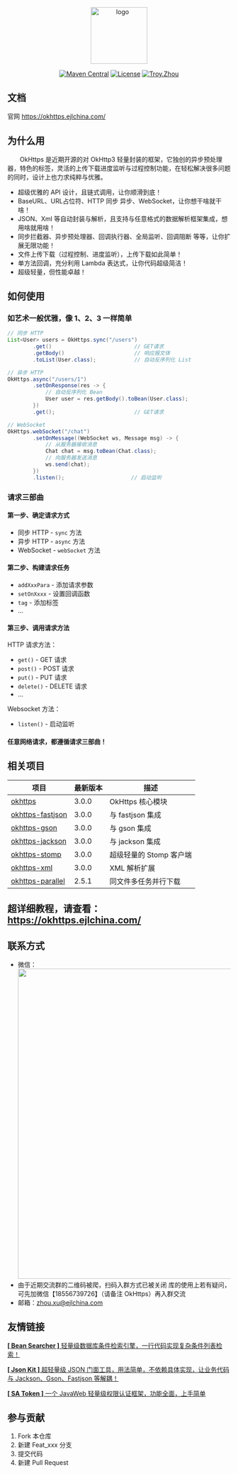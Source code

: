 <p align="center">
  <a href="http://okhttps.ejlchina.com/" target="_blank">
    <img width="128" src="https://images.gitee.com/uploads/images/2020/0511/091408_c26f1306_1393412.png" alt="logo">
  </a>
</p>
<p align="center">
    <a href="https://maven-badges.herokuapp.com/maven-central/com.ejlchina/okhttps/"><img src="https://maven-badges.herokuapp.com/maven-central/com.ejlchina/okhttps/badge.svg" alt="Maven Central"></a>
    <a href="https://gitee.com/ejlchina-zhxu/okhttps/blob/master/LICENSE"><img src="https://img.shields.io/hexpm/l/plug.svg" alt="License"></a>
    <a href="https://github.com/ejlchina"><img src="https://img.shields.io/badge/%E4%BD%9C%E8%80%85-ejlchina-orange.svg" alt="Troy.Zhou"></a>
</p>

## 文档

官网 https://okhttps.ejlchina.com/

## 为什么用

　　OkHttps 是近期开源的对 OkHttp3 轻量封装的框架，它独创的异步预处理器，特色的标签，灵活的上传下载进度监听与过程控制功能，在轻松解决很多问题的同时，设计上也力求纯粹与优雅。

* 超级优雅的 API 设计，且链式调用，让你顺滑到底！
* BaseURL、URL占位符、HTTP 同步 异步、WebSocket，让你想干啥就干啥！ 
* JSON、Xml 等自动封装与解析，且支持与任意格式的数据解析框架集成，想用啥就用啥！
* 同步拦截器、异步预处理器、回调执行器、全局监听、回调阻断 等等，让你扩展无限功能！
* 文件上传下载（过程控制、进度监听），上传下载如此简单！
* 单方法回调，充分利用 Lambda 表达式，让你代码超级简洁！
* 超级轻量，但性能卓越！

## 如何使用

### 如艺术一般优雅，像 1、2、3 一样简单

```java
// 同步 HTTP
List<User> users = OkHttps.sync("/users") 
        .get()                          // GET请求
        .getBody()                      // 响应报文体
        .toList(User.class);            // 自动反序列化 List 

// 异步 HTTP
OkHttps.async("/users/1")
        .setOnResponse(res -> {
            // 自动反序列化 Bean 
            User user = res.getBody().toBean(User.class);
        })
        .get();                         // GET请求

// WebSocket
OkHttps.webSocket("/chat") 
        .setOnMessage((WebSocket ws, Message msg) -> {
            // 从服务器接收消息
            Chat chat = msg.toBean(Chat.class);
            // 向服务器发送消息
            ws.send(chat); 
        })
        .listen();                     // 启动监听
```

### 请求三部曲

#### 第一步、确定请求方式
    
* 同步 HTTP - `sync` 方法
* 异步 HTTP - `async` 方法
* WebSocket - `webSocket` 方法

#### 第二步、构建请求任务

* `addXxxPara` - 添加请求参数
* `setOnXxxx` - 设置回调函数
* `tag` - 添加标签
* ...

#### 第三步、调用请求方法

HTTP 请求方法：

* `get()` - GET 请求
* `post()` - POST 请求
* `put()` - PUT 请求
* `delete()` - DELETE 请求
* ...

Websocket 方法：

* `listen()` - 启动监听

#### 任意网络请求，都遵循请求三部曲！

## 相关项目

项目 | 最新版本 | 描述
-|-|-
[okhttps](https://gitee.com/ejlchina-zhxu/okhttps/tree/dev/okhttps) | 3.0.0 | OkHttps 核心模块
[okhttps-fastjson](https://gitee.com/ejlchina-zhxu/okhttps/tree/dev/okhttps-fastjson) | 3.0.0 | 与 fastjson 集成
[okhttps-gson](https://gitee.com/ejlchina-zhxu/okhttps/tree/dev/okhttps-gson) | 3.0.0 | 与 gson 集成
[okhttps-jackson](https://gitee.com/ejlchina-zhxu/okhttps/tree/dev/okhttps-jackson) | 3.0.0 | 与 jackson 集成
[okhttps-stomp](https://gitee.com/ejlchina-zhxu/okhttps/tree/dev/okhttps-stomp) | 3.0.0 | 超级轻量的 Stomp 客户端
[okhttps-xml](https://gitee.com/ejlchina-zhxu/okhttps/tree/dev/okhttps-xml) | 3.0.0 | XML 解析扩展
[okhttps-parallel](https://gitee.com/ejlchina-zhxu/okhttps-parallel) | 2.5.1 | 同文件多任务并行下载

## 超详细教程，请查看：https://okhttps.ejlchina.com/

## 联系方式

* 微信：<img src="https://images.gitee.com/uploads/images/2020/0718/142637_87d27a5c_1393412.png" width="700px">
* 由于近期交流群的二维码被爬，扫码入群方式已被关闭
库的使用上若有疑问，可先加微信【18556739726】（请备注 OkHttps）再入群交流
* 邮箱：zhou.xu@ejlchina.com

## 友情链接

[**[ Bean Searcher ]** 轻量级数据库条件检索引擎，一行代码实现复杂条件列表检索！](https://gitee.com/ejlchina-zhxu/bean-searcher)

[**[ Json Kit ]** 超轻量级 JSON 门面工具，用法简单，不依赖具体实现，让业务代码与 Jackson、Gson、Fastjson 等解耦！](https://gitee.com/ejlchina-zhxu/jsonkit)

[**[ SA Token ]** 一个 JavaWeb 轻量级权限认证框架，功能全面，上手简单](https://gitee.com/sz6/sa-token)

## 参与贡献

1.  Fork 本仓库
2.  新建 Feat_xxx 分支
3.  提交代码
4.  新建 Pull Request
